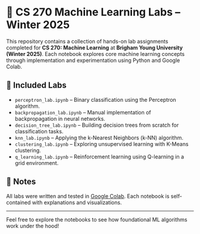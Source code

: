 # 🤖 CS 270 Machine Learning Labs – Winter 2025

This repository contains a collection of hands-on lab assignments completed for **CS 270: Machine Learning** at **Brigham Young University (Winter 2025)**. Each notebook explores core machine learning concepts through implementation and experimentation using Python and Google Colab.

## 🧪 Included Labs

- `perceptron_lab.ipynb` – Binary classification using the Perceptron algorithm.
- `backpropagation_lab.ipynb` – Manual implementation of backpropagation in neural networks.
- `decision_tree_lab.ipynb` – Building decision trees from scratch for classification tasks.
- `knn_lab.ipynb` – Applying the k-Nearest Neighbors (k-NN) algorithm.
- `clustering_lab.ipynb` – Exploring unsupervised learning with K-Means clustering.
- `q_learning_lab.ipynb` – Reinforcement learning using Q-learning in a grid environment.

## 📎 Notes
All labs were written and tested in [Google Colab](https://colab.research.google.com/). Each notebook is self-contained with explanations and visualizations.

---

Feel free to explore the notebooks to see how foundational ML algorithms work under the hood!

